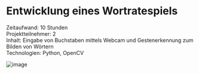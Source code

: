 # Entwicklung eines Wortratespiels  
Zeitaufwand: 10 Stunden  
Projektteilnehmer: 2  
Inhalt: Eingabe von Buchstaben mittels Webcam und Gestenerkennung
zum Bilden von Wörtern  
Technologien: Python, OpenCV

![image](https://user-images.githubusercontent.com/84185098/191530418-c32030af-637e-4737-9047-5a1c1e2615e9.png)

